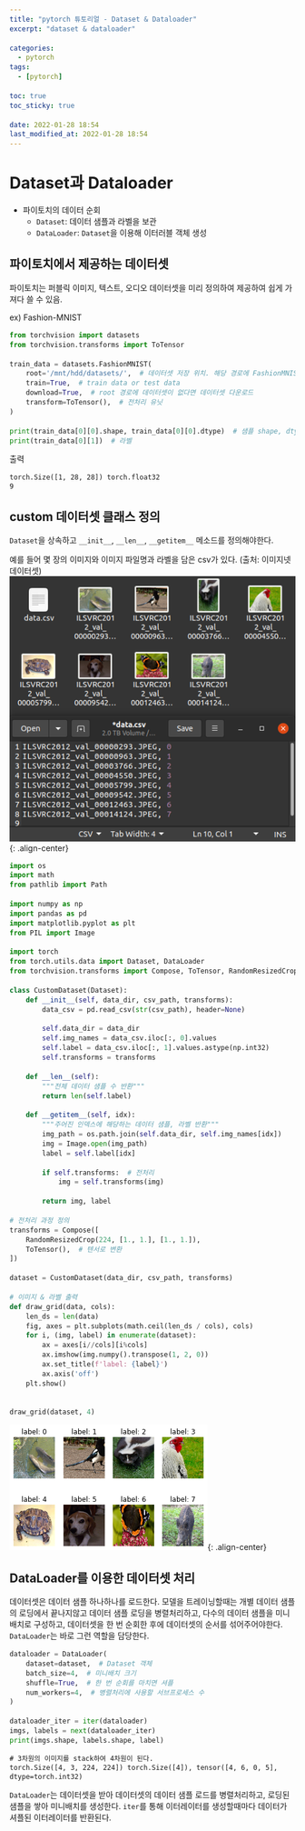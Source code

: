 ```yaml
---
title: "pytorch 튜토리얼 - Dataset & Dataloader"
excerpt: "dataset & dataloader"

categories:
  - pytorch
tags:
  - [pytorch]

toc: true
toc_sticky: true

date: 2022-01-28 18:54
last_modified_at: 2022-01-28 18:54
---
```


# Dataset과 Dataloader

* 파이토치의 데이터 순회
  * `Dataset`: 데이터 샘플과 라벨을 보관
  * `DataLoader`: `Dataset`을 이용해 이터러블 객체 생성

## 파이토치에서 제공하는 데이터셋
파이토치는 퍼블릭 이미지, 텍스트, 오디오 데이터셋을 미리 정의하여 제공하여 쉽게 가져다 쓸 수 있음.

ex) Fashion-MNIST
```python
from torchvision import datasets
from torchvision.transforms import ToTensor

train_data = datasets.FashionMNIST(
    root='/mnt/hdd/datasets/',  # 데이터셋 저장 위치. 해당 경로에 FashionMNIST 디렉토리 생성
    train=True,  # train data or test data
    download=True,  # root 경로에 데이터셋이 없다면 데이터셋 다운로드
    transform=ToTensor(),  # 전처리 유닛
)

print(train_data[0][0].shape, train_data[0][0].dtype)  # 샘플 shape, dtype
print(train_data[0][1])  # 라벨
```
출력
```output
torch.Size([1, 28, 28]) torch.float32
9
```

## custom 데이터셋 클래스 정의
`Dataset`을 상속하고 `__init__`, `__len__`, `__getitem__` 메소드를 정의해야한다.

예를 들어 몇 장의 이미지와 이미지 파일명과 라벨을 담은 csv가 있다. (출처: 이미지넷 데이터셋)
![dataset_example](/assets/images/post/220128/pytorch_dataset_dataloader/dataset_example.png){: .align-center}

```python
import os
import math
from pathlib import Path

import numpy as np
import pandas as pd
import matplotlib.pyplot as plt
from PIL import Image

import torch
from torch.utils.data import Dataset, DataLoader
from torchvision.transforms import Compose, ToTensor, RandomResizedCrop

class CustomDataset(Dataset):
    def __init__(self, data_dir, csv_path, transforms):
        data_csv = pd.read_csv(str(csv_path), header=None)
        
        self.data_dir = data_dir
        self.img_names = data_csv.iloc[:, 0].values
        self.label = data_csv.iloc[:, 1].values.astype(np.int32)
        self.transforms = transforms
        
    def __len__(self):
        """전체 데이터 샘플 수 반환"""
        return len(self.label)
    
    def __getitem__(self, idx):
        """주어진 인덱스에 해당하는 데이터 샘플, 라벨 반환"""
        img_path = os.path.join(self.data_dir, self.img_names[idx])
        img = Image.open(img_path)
        label = self.label[idx]
        
        if self.transforms:  # 전처리
            img = self.transforms(img)
            
        return img, label

# 전처리 과정 정의
transforms = Compose([
    RandomResizedCrop(224, [1., 1.], [1., 1.]),
    ToTensor(),  # 텐서로 변환
])

dataset = CustomDataset(data_dir, csv_path, transforms)

# 이미지 & 라벨 출력
def draw_grid(data, cols):
    len_ds = len(data)
    fig, axes = plt.subplots(math.ceil(len_ds / cols), cols)
    for i, (img, label) in enumerate(dataset):
        ax = axes[i//cols][i%cols]
        ax.imshow(img.numpy().transpose(1, 2, 0))
        ax.set_title(f'label: {label}')
        ax.axis('off')
    plt.show()

  
draw_grid(dataset, 4)
```
![image_grid](/assets/images/post/220128/pytorch_dataset_dataloader/image_grid.png){: .align-center}


## DataLoader를 이용한 데이터셋 처리
데이터셋은 데이터 샘플 하나하나를 로드한다. 모델을 트레이닝할때는 개별 데이터 샘플의 로딩에서 끝나지않고 데이터 샘플 로딩을 병렬처리하고, 다수의 데이터 샘플을 미니배치로 구성하고, 데이터셋을 한 번 순회한 후에 데이터셋의 순서를 섞어주어야한다. `DataLoader`는 바로 그런 역할을 담당한다.

```python
dataloader = DataLoader(
    dataset=dataset,  # Dataset 객체
    batch_size=4,  # 미니배치 크기
    shuffle=True,  # 한 번 순회를 마치면 셔플
    num_workers=4,  # 병렬처리에 사용할 서브프로세스 수
)

dataloader_iter = iter(dataloader)
imgs, labels = next(dataloader_iter)
print(imgs.shape, labels.shape, label)
```
```output
# 3차원의 이미지를 stack하여 4차원이 된다.
torch.Size([4, 3, 224, 224]) torch.Size([4]), tensor([4, 6, 0, 5], dtype=torch.int32)
```

`DataLoader`는 데이터셋을 받아 데이터셋의 데이터 샘플 로드를 병렬처리하고, 로딩된 샘플을 쌓아 미니배치를 생성한다. `iter`를 통해 이터레이터를 생성할때마다 데이터가 셔플된 이터레이터를 반환된다.